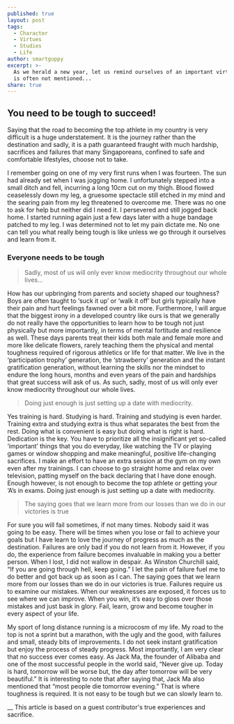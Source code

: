 ```yaml
---
published: true
layout: post
tags:
  - Character
  - Virtues
  - Studies
  - Life
author: smartguppy
excerpt: >-
  As we herald a new year, let us remind ourselves of an important virtue that
  is often not mentioned...
share: true
---
```

## You need to be tough to succeed!

Saying that the road to becoming the top athlete in my country is very difficult is a huge understatement. It is the journey rather than the destination and sadly, it is a path guaranteed fraught with much hardship, sacrifices and failures that many Singaporeans, confined to safe and comfortable lifestyles, choose not to take.

I remember going on one of my very first runs when I was fourteen. The sun had already set when I was jogging home. I unfortunately stepped into a small ditch and fell, incurring a long 10cm cut on my thigh. Blood flowed ceaselessly down my leg, a gruesome spectacle still etched in my mind and the searing pain from my leg threatened to overcome me. There was no one to ask for help but neither did I need it. I persevered and still jogged back home. I started running again just a few days later with a huge bandage patched to my leg. I was determined not to let my pain dictate me. No one can tell you what really being tough is like unless we go through it ourselves and learn from it.

### Everyone needs to be tough

> Sadly, most of us will only ever know mediocrity throughout our whole lives...


How has our upbringing from parents and society shaped our toughness? Boys are often taught to ‘suck it up’ or ‘walk it off’ but girls typically have their pain and hurt feelings fawned over a bit more. Furthermore, I will argue that the biggest irony in a developed country like ours is that we generally do not really have the opportunities to learn how to be tough not just physically but more importantly, in terms of mental fortitude and resilience as well. These days parents treat their kids both male and female more and more like delicate flowers, rarely teaching them the physical and mental toughness required of rigorous athletics or life for that matter. We live in the ‘participation trophy’ generation, the ‘strawberry’ generation and the instant gratification generation, without learning the skills nor the mindset to endure the long hours, months and even years of the pain and hardships that great success will ask of us. As such, sadly, most of us will only ever know mediocrity throughout our whole lives.



> Doing just enough is just setting up a date with mediocrity.



Yes training is hard. Studying is hard. Training and studying is even harder. Training extra and studying extra is thus what separates the best from the rest. Doing what is convenient is easy but doing what is right is hard. Dedication is the key. You have to prioritize all the insignificant yet so-called ‘important’ things that you do everyday, like watching the TV or playing games or window shopping and make meaningful, positive life-changing sacrifices. I make an effort to have an extra session at the gym on my own even after my trainings. I can choose to go straight home and relax over television, patting myself on the back declaring that I have done enough. Enough however, is not enough to become the top athlete or getting your ‘A’s in exams. Doing just enough is just setting up a date with mediocrity.



>The saying goes that we learn more from our losses than we do in our victories is true



For sure you will fail sometimes, if not many times. Nobody said it was going to be easy. There will be times when you lose or fail to achieve your goals but I have learn to love the journey of progress as much as the destination. Failures are only bad if you do not learn from it. However, if you do, the experience from failure becomes invaluable in making you a better person. When I lost, I did not wallow in despair. As Winston Churchill said, “If you are going through hell, keep going.” I let the pain of failure fuel me to do better and got back up as soon as I can. The saying goes that we learn more from our losses than we do in our victories is true. Failures require us to examine our mistakes. When our weaknesses are exposed, it forces us to see where we can improve. When you win, it’s easy to gloss over those mistakes and just bask in glory. Fail, learn, grow and become tougher in every aspect of your life.

My sport of long distance running is a microcosm of my life. My road to the top is not a sprint but a marathon, with the ugly and the good, with failures and small, steady bits of improvements. I do not seek instant gratification but enjoy the process of steady progress. Most importantly, I am very clear that no success ever comes easy. As Jack Ma, the founder of Alibaba and one of the most successful people in the world said, “Never give up. Today is hard, tomorrow will be worse but, the day after tomorrow will be very beautiful.” It is interesting to note that after saying that, Jack Ma also mentioned that “most people die tomorrow evening.” That is where toughness is required. It is not easy to be tough but we can slowly learn to.

__ This article is based on a guest contributor's true experiences and sacrifice.
